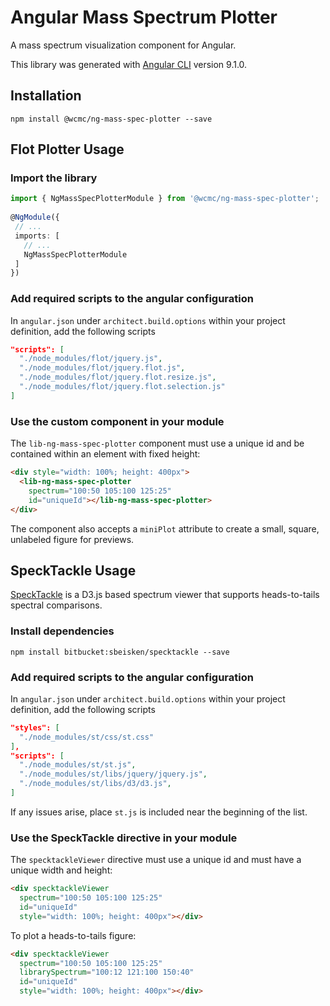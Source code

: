 # Angular Mass Spectrum Plotter

A mass spectrum visualization component for Angular.

This library was generated with [Angular CLI](https://github.com/angular/angular-cli) version 9.1.0.

## Installation

```shell
npm install @wcmc/ng-mass-spec-plotter --save
```

## Flot Plotter Usage

### Import the library
```typescript
import { NgMassSpecPlotterModule } from '@wcmc/ng-mass-spec-plotter';
 
@NgModule({
 // ...
 imports: [
   // ...
   NgMassSpecPlotterModule
 ]
})
```

### Add required scripts to the angular configuration
In `angular.json` under `architect.build.options` within your project definition, add the following scripts

```json
"scripts": [
  "./node_modules/flot/jquery.js",
  "./node_modules/flot/jquery.flot.js",
  "./node_modules/flot/jquery.flot.resize.js",
  "./node_modules/flot/jquery.flot.selection.js"
]
```

### Use the custom component in your module
The `lib-ng-mass-spec-plotter` component must use a unique id and be contained within an element with fixed height:

```html
<div style="width: 100%; height: 400px">
  <lib-ng-mass-spec-plotter
    spectrum="100:50 105:100 125:25"
    id="uniqueId"></lib-ng-mass-spec-plotter>
</div>
```

The component also accepts a `miniPlot` attribute to create a small, square, unlabeled figure for previews.


## SpeckTackle Usage

[SpeckTackle](https://bitbucket.org/sbeisken/specktackle/) is a D3.js based spectrum viewer that supports heads-to-tails spectral comparisons.

### Install dependencies

```shell
npm install bitbucket:sbeisken/specktackle --save

```

### Add required scripts to the angular configuration
In `angular.json` under `architect.build.options` within your project definition, add the following scripts

```json
"styles": [
  "./node_modules/st/css/st.css"
],
"scripts": [
  "./node_modules/st/st.js",
  "./node_modules/st/libs/jquery/jquery.js",
  "./node_modules/st/libs/d3/d3.js",
]
```

If any issues arise, place `st.js` is included near the beginning of the list.

### Use the SpeckTackle directive in your module
The `specktackleViewer` directive must use a unique id and must have a unique width and height:

```html
<div specktackleViewer
  spectrum="100:50 105:100 125:25"
  id="uniqueId"
  style="width: 100%; height: 400px"></div>
```

To plot a heads-to-tails figure:

```html
<div specktackleViewer
  spectrum="100:50 105:100 125:25"
  librarySpectrum="100:12 121:100 150:40"
  id="uniqueId"
  style="width: 100%; height: 400px"></div>
```
